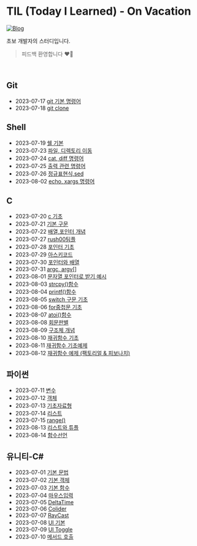 # TIL (Today I Learned) - On Vacation

[![Blog](https://img.shields.io/badge/Blog-binghe.github.io-green.svg)](https://zeromin41.github.io/)

초보 개발자의 스터디입니다.

> 피드백 환영합니다 ❤️‍🔥

<br>

## Git
 - 2023-07-17 [git 기본 명령어](https://github.com/zeromin41/TIL/blob/main/git/git00.md)
 - 2023-07-18 [git clone](https://github.com/zeromin41/TIL/blob/main/git/git01.md)

## Shell
 - 2023-07-19 [쉘 기본](https://github.com/zeromin41/TIL/blob/main/shell/shell00.md)
 - 2023-07-23 [파일, 디렉토리 이동](https://github.com/zeromin41/TIL/blob/main/shell/shell01.md)
 - 2023-07-24 [cat, diff 명령어](https://github.com/zeromin41/TIL/blob/main/shell/shell02.md)
 - 2023-07-25 [출력 관련 명령어](https://github.com/zeromin41/TIL/blob/main/shell/shell03.md)
 - 2023-07-26 [정규표현식,sed](https://github.com/zeromin41/TIL/blob/main/shell/shell04.md)
 - 2023-08-02 [echo, xargs 명령어](https://github.com/zeromin41/TIL/blob/main/shell/shell05.md)

## C
 - 2023-07-20 [c 기초](https://github.com/zeromin41/TIL/blob/main/C/C00.md)
 - 2023-07-21 [기본 구문](https://github.com/zeromin41/TIL/blob/main/C/C01.md)
 - 2023-07-22 [배열,포인터 개념](https://github.com/zeromin41/TIL/blob/main/C/C02.md)
 - 2023-07-27 [rush00팀플](https://github.com/zeromin41/TIL/blob/main/C/C03.md)
 - 2023-07-28 [포인터 기초](https://github.com/zeromin41/TIL/blob/main/C/C04.md)
 - 2023-07-29 [아스키코드](https://github.com/zeromin41/TIL/blob/main/C/C05.md)
 - 2023-07-30 [포인터와 배열](https://github.com/zeromin41/TIL/blob/main/C/C06.md)
 - 2023-07-31 [argc, argv[]](https://github.com/zeromin41/TIL/blob/main/C/C07.md)
 - 2023-08-01 [문자열 포인터로 받기 예시](https://github.com/zeromin41/TIL/blob/main/C/C08.md)
 - 2023-08-03 [strcpy()함수](https://github.com/zeromin41/TIL/blob/main/C/C09.md)
 - 2023-08-04 [printf()함수](https://github.com/zeromin41/TIL/blob/main/C/C10.md)
 - 2023-08-05 [switch 구문 기초](https://github.com/zeromin41/TIL/blob/main/C/C11.md)
 - 2023-08-06 [for중첩문 기초](https://github.com/zeromin41/TIL/blob/main/C/C12.md)
 - 2023-08-07 [atoi()함수](https://github.com/zeromin41/TIL/blob/main/C/C13.md)
 - 2023-08-08 [회문판별](https://github.com/zeromin41/TIL/blob/main/C/C14.md)
 - 2023-08-09 [구조체 개념](https://github.com/zeromin41/TIL/blob/main/C/C15.md)
 - 2023-08-10 [재귀함수 기초](https://github.com/zeromin41/TIL/blob/main/C/C16.md)
 - 2023-08-11 [재귀함수 기초예제](https://github.com/zeromin41/TIL/blob/main/C/C17.md)
 - 2023-08-12 [재귀함수 예제 (팩토리얼 & 피보나치)](https://github.com/zeromin41/TIL/blob/main/C/C18.md)
## 파이썬
 - 2023-07-11 [변수](https://github.com/zeromin41/TIL/blob/main/Python/Python00.md)
 - 2023-07-12 [객체](https://github.com/zeromin41/TIL/blob/main/Python/Python01.md)
 - 2023-07-13 [기초자료형](https://github.com/zeromin41/TIL/blob/main/Python/Python02.md)
 - 2023-07-14 [리스트](https://github.com/zeromin41/TIL/blob/main/Python/Python03.md)
 - 2023-07-15 [range()](https://github.com/zeromin41/TIL/blob/main/Python/Python04.md)
 - 2023-08-13 [리스트와 튜플](https://github.com/zeromin41/TIL/blob/main/Python/Python05.md)
 - 2023-08-14 [함수선언](https://github.com/zeromin41/TIL/blob/main/Python/Python06.md)

## 유니티-C#
 - 2023-07-01 [기본 문법](https://github.com/zeromin41/TIL/blob/main/C%23/C%2300.md)
 - 2023-07-02 [기본 객체](https://github.com/zeromin41/TIL/blob/main/C%23/C%2301.md)
 - 2023-07-03 [기본 함수](https://github.com/zeromin41/TIL/blob/main/C%23/C%2302.md)
 - 2023-07-04 [마우스입력](https://github.com/zeromin41/TIL/blob/main/C%23/C%2303.md)
 - 2023-07-05 [DeltaTime](https://github.com/zeromin41/TIL/blob/main/C%23/C%2304.md)
 - 2023-07-06 [Colider](https://github.com/zeromin41/TIL/blob/main/C%23/C%2305.md)
 - 2023-07-07 [RayCast](https://github.com/zeromin41/TIL/blob/main/C%2B%2B/C%2B%2B06.md)
 - 2023-07-08 [UI 기본](https://github.com/zeromin41/TIL/blob/main/C%23/C%2307.md)
 - 2023-07-09 [UI Toggle](https://github.com/zeromin41/TIL/blob/main/C%23/C%2308.md)
 - 2023-07-10 [메서드 호출](https://github.com/zeromin41/TIL/blob/main/C%23/C%2309.md)
